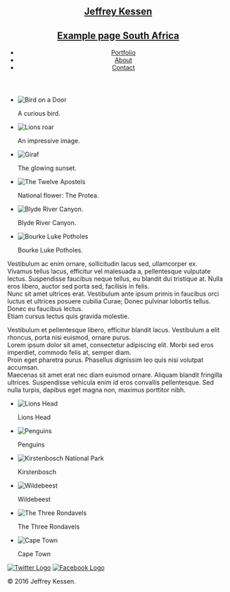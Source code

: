 <!DOCTYPE html>
<html>
  <head>
    <meta charset="utf-8">
    <title>Jeffrey Kessen | Example page South Africa</title>
    <link rel="stylesheet" href="css/normalize.css">
    <link href='https://fonts.googleapis.com/css?family=Roboto+Slab|Open+Sans:400,400italic,700,700italic,800' rel='stylesheet' type='text/css'>
    <link rel="stylesheet" href="css/main.css">
    <link rel="stylesheet" href="css/responsive.css">
    <link rel="shortcut icon" href="img/favicon.ico">
    <meta name="viewport" content="width=device-width, initial-scale=1.0">
  </head>
<body>
  <section id="landing">
    <div class="container">
      <header>
        <a href="index.html" id="logo">
          <h1>Jeffrey Kessen</h1>
          <h2>Example page South Africa</h2>
        </a>
        <nav>
        <ul>
          <li><a href="index.html" class="selected">Portfolio</a></li>
          <li><a href="about.html">About</a></li>
          <li><a href="contact.html">Contact</a></li>
        </ul>
        </nav>
      </header>
    </div>
  </section>
    <div id="wrapper">
      <section>
        <ul id="gallery">
          <li>
            <img src="img/bird_on_a_door.jpg" alt="Bird on a Door">
              <p>A curious bird.</p>
          </li>
          <li>
            <img src="img/lions_roar.jpg" alt="Lions roar">
              <p>An impressive image.</p>
          </li>
          <li>
            <img src="img/giraf.jpg" alt="Giraf">
              <p>The glowing sunset.</p>
          </li>
          <li>
            <img src="http://nigeldennis.co.uk/stock/images/landscapes/sa/western_cape/65014.jpg"alt="The Twelve Apostels">
              <p>National flower: The Protea.</p>
          </li>
          <li>
            <img src="http://www.planetware.com/photos-large/SAF/south-africa-blyde-river-canyon-nature-reserve.jpg" alt="Blyde River Canyon.">
             <p>Blyde River Canyon.</p>
          </li>
          <li>
            <img src="http://www.pd4pic.com/images/bourke-luck-potholes-south-africa-africa-nature.jpg" alt="Bourke Luke Potholes">
              <p>Bourke Luke Potholes.</p>
          </li>
        </ul>
      </section>
    </div>
  <section class="example-text">
      <div id="wrapper">
        <p>
            Vestibulum ac enim ornare, sollicitudin lacus sed, ullamcorper ex.<br>
            Vivamus tellus lacus, efficitur vel malesuada a, pellentesque vulputate lectus.
            Suspendisse faucibus neque tellus, eu blandit dui tristique at.
            Nulla eros libero, auctor sed porta sed, facilisis in felis.<br> Nunc sit amet ultrices erat.
            Vestibulum ante ipsum primis in faucibus orci luctus et ultrices posuere cubilia Curae;
            Donec pulvinar lobortis tellus.
            Donec eu faucibus lectus.<br>
            Etiam cursus lectus quis gravida molestie.
            <p></p>
            Vestibulum et pellentesque libero, efficitur blandit lacus.
            Vestibulum a elit rhoncus, porta nisi euismod, ornare purus.<br>
            Lorem ipsum dolor sit amet, consectetur adipiscing elit. Morbi sed eros imperdiet, commodo felis at, semper diam.<br>
            Proin eget pharetra purus.
            Phasellus dignissim leo quis nisi volutpat accumsan.<br>
            Maecenas sit amet erat nec diam euismod ornare.
            Aliquam blandit fringilla ultrices.
            Suspendisse vehicula enim id eros convallis pellentesque.
            Sed nulla turpis, dapibus eget magna non, maximus porttitor nibh.
        </p>
      </div>
  </section>
    <div id="wrapper">
      <section>
        <ul id="gallery">
          <li>
            <img src="http://www.sapeople.com/wp-content/uploads/2015/11/Cape-Town-South-Africa-900x600.jpg" alt="Lions Head">
            <p>Lions Head</p>
          </li>
          <li>
            <img src="http://www.wildlightphotography.co.uk/African-Wildlife/i-845G9W4/0/S/004%20African%20Penguin%20%20(Jack%20Ass%20Penguin)%20(Spheniscus%20demersus)%20-%203935-S.jpg" alt="Penguins">
            <p>Penguins</p>
          </li>
          <li>
            <img src="http://noetziecastles.co.za/wp-content/uploads/2014/02/labimg_640_AH-0874.jpg" alt="Kirstenbosch National Park">
            <p>Kirstenbosch</p>
          </li>
          <li>
            <img src="http://glamgrid.com/wp-content/uploads/2015/02/Top-3-Natural-Wonders-Of-South-Africa-2-1024x698.jpg" alt="Wildebeest">
            <p>Wildebeest</p>
          </li>
          <li>
            <img src="https://upload.wikimedia.org/wikipedia/commons/5/57/Three_Rondavels,_Blyde_River_Canyon_Nature_Reserve,_Mpumalanga,_South_Africa.jpg" alt="The Three Rondavels">
            <p>The Three Rondavels</p>
          </li>
          <li>
            <img src="http://www.hougaardmalan.com/gallery-images/Cape-Town-25.jpg"alt="Cape Town">
            <p>Cape Town</p>
          </li>
          </ul>
    </div>
  </section>
    <footer>
      <a href="http://twitter.com/jeffssen"><img src="img/TwitterLogo.png" alt="Twitter Logo" class="social-icon"></a>
      <a href="http://facebook.com/jeffreykessen"><img src="img/fblogo.png" alt="Facebook Logo" class="social-icon"></a>
      <p>&copy; 2016 Jeffrey Kessen.</p>
    </footer>
  </body>
</html>

